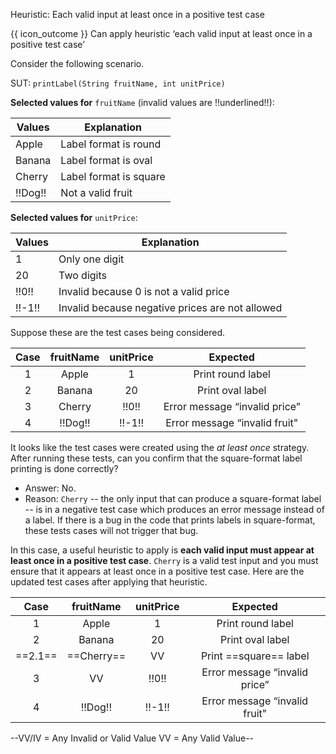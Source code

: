 <span id="title">Heuristic: Each valid input at least once in a positive test case</span>

<span id="prereqs"></span>

<span id="outcomes">{{ icon_outcome }} Can apply heuristic ‘each valid input at least once in a positive test case’</span>

<div id="body">

Consider the following scenario.

<box>

SUT:  `printLabel(String fruitName, int unitPrice)`

**Selected values for** `fruitName` (invalid values are !!underlined!!):

Values	| Explanation
------- | -----------
Apple   | Label format is round
Banana  | Label format is oval
Cherry  | Label format is square
!!Dog!! | Not a valid fruit

**Selected values for** `unitPrice`:

Values	| Explanation
------- | -----------
1       | Only one digit
20      | Two digits
!!0!!   | Invalid because 0 is not a valid price
!!-1!!  | Invalid because negative prices are not allowed

</box>

Suppose these are the test cases being considered.

<box>

| Case   | fruitName  | unitPrice  | Expected                       |
| :----: | :--------: | :--------: | :----------------------------: |
| 1      | Apple      | 1          | Print round label              |
| 2      | Banana     | 20         | Print oval label               |
| 3      | Cherry     | !!0!!      | Error message “invalid price”  |
| 4      | !!Dog!!    | !!-1!!     | Error message “invalid fruit"  |

</box>

It looks like the test cases were created using the _at least once_ strategy. After running these tests, can you confirm that the square-format label printing is done correctly?
* Answer: No.
* Reason: `Cherry` -- the only input that can produce a square-format label -- is in a negative test case which produces an error message instead of a label. If there is a bug in the code that prints labels in square-format, these tests cases will not trigger that bug.

In this case, a useful heuristic to apply is **each valid input must appear at least once in a positive test case**. `Cherry` is a valid test input and you must ensure that it appears at least once in a positive test case. Here are the updated test cases after applying that heuristic.

<box>

<div id="heuristic-valid-test-case">

| Case   | fruitName  | unitPrice  | Expected                       |
| :----: | :--------: | :--------: | :----------------------------: |
| 1      | Apple      | 1          | Print round label              |
| 2      | Banana     | 20         | Print oval label               |
| ==2.1== | ==Cherry==  | VV       | Print ==square== label         |
| 3      | VV         | !!0!!      | Error message “invalid price”  |
| 4      | !!Dog!!    | !!-1!!     | Error message “invalid fruit"  |

--VV/IV = Any Invalid or Valid Value VV = Any Valid Value--

</div>

</box>

</div>

<div id="extras">
</div>
